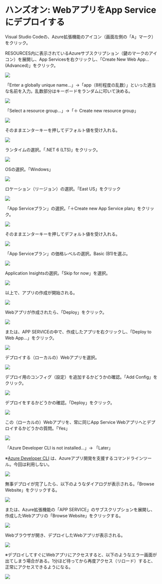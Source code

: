 # ハンズオン: WebアプリをApp Serviceにデプロイする

Visual Studio Codeの、Azure拡張機能のアイコン（画面左側の「A」マーク）をクリック。

RESOURCES内に表示されているAzureサブスクリプション（鍵のマークのアイコン）を展開し、App Servicesを右クリックし、「Create New Web App...(Advanced)」をクリック。

![](images/ss-2022-06-20-14-36-10.png)

「Enter a globally unique name...」→「app（8桁程度の乱数）」といった適当な名前を入力。乱数部分はキーボードをランダムに叩いて決める。

![](images/ss-2022-04-04-00-41-00.png)

「Select a resource group...」→「＋ Create new resource group」

![](images/ss-2022-04-04-00-42-41.png)

そのままエンターキーを押してデフォルト値を受け入れる。

![](images/ss-2022-04-04-00-43-24.png)

ランタイムの選択。「.NET 6 (LTS)」をクリック。

![](images/ss-2022-06-20-14-53-17.png)

OSの選択。「Windows」

![](images/ss-2022-04-04-00-44-52.png)

ロケーション（リージョン）の選択。「East US」をクリック

![](images/ss-2022-04-04-00-45-24.png)

「App Serviceプラン」の選択。「＋Create new App Service plan」をクリック。

![](images/ss-2022-04-04-00-45-59.png)

そのままエンターキーを押してデフォルト値を受け入れる。

![](images/ss-2022-04-04-00-46-47.png)

「App Serviceプラン」の価格レベルの選択。Basic (B1)を選ぶ。

![](images/ss-2022-04-04-00-50-31.png)

Application Insightsの選択。「Skip for now」を選択。

![](images/ss-2022-04-04-00-48-17.png)

以上で、アプリの作成が開始される。

![](images/ss-2022-04-04-00-49-06.png)


Webアプリが作成されたら、「Deploy」をクリック。

![](images/ss-2022-04-04-14-18-09.png)

または、APP SERVICEの中で、作成したアプリを右クリックし、「Deploy to Web App...」をクリック。

![](images/ss-2022-04-04-14-20-20.png)

デプロイする（ローカルの）Webアプリを選択。

![](images/ss-2022-04-04-14-21-29.png)

デプロイ用のコンフィグ（設定）を追加するかどうかの確認。「Add Config」をクリック。

![](images/ss-2022-04-04-14-21-48.png)

デプロイをするかどうかの確認。「Deploy」をクリック。

![](images/ss-2022-04-04-14-22-07.png)

この（ローカルの）Webアプリを、常に同じApp Service Webアプリへとデプロイするかどうかの質問。「Yes」

![](images/ss-2022-04-04-14-22-28.png)

「Azure Developer CLI is not installed...」→ 「Later」

※[Azure Developer CLI](https://learn.microsoft.com/ja-jp/azure/developer/azure-developer-cli/overview) は、Azureアプリ開発を支援するコマンドラインツール。今回は利用しない。

![](images/ss-2022-12-19-10-14-10.png)

無事デプロイが完了したら、以下のようなダイアログが表示される。「Browse Website」をクリックする。

![](images/ss-2022-04-04-01-07-19.png)

または、Azure拡張機能の「APP SERVICE」のサブスクリプションを展開し、作成したWebアプリの「Browse Website」をクリックする。

![](images/ss-2022-04-04-01-02-19.png)

Webブラウザが開き、デプロイしたWebアプリが表示される。

![](images/ss-2022-04-04-01-08-07.png)

※デプロイしてすぐにWebアプリにアクセスすると、以下のようなエラー画面が出てしまう場合がある。1分ほど待ってから再度アクセス（リロード）すると、正常にアクセスできるようになる。

![](images/ss-2022-04-04-01-14-12.png)
